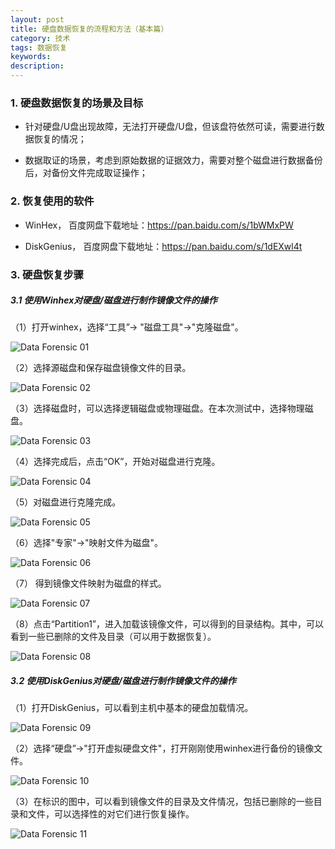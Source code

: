 ```yaml
---
layout: post
title: 硬盘数据恢复的流程和方法（基本篇）
category: 技术
tags: 数据恢复
keywords:
description:
---
```


### 1. 硬盘数据恢复的场景及目标

* 针对硬盘/U盘出现故障，无法打开硬盘/U盘，但该盘符依然可读，需要进行数据恢复的情况；

* 数据取证的场景，考虑到原始数据的证据效力，需要对整个磁盘进行数据备份后，对备份文件完成取证操作；

### 2. 恢复使用的软件

* WinHex， 百度网盘下载地址：https://pan.baidu.com/s/1bWMxPW

* DiskGenius， 百度网盘下载地址：https://pan.baidu.com/s/1dEXwl4t

### 3. 硬盘恢复步骤

##### 3.1 使用Winhex对硬盘/磁盘进行制作镜像文件的操作

（1）打开winhex，选择“工具”-> "磁盘工具"->"克隆磁盘"。

![Data Forensic 01]({{site.CDN_PATH}}/public/image/20170319-Recovery-The-File-01.png)

（2）选择源磁盘和保存磁盘镜像文件的目录。

![Data Forensic 02]({{site.CDN_PATH}}/public/image/20170319-Recovery-The-File-02.png)

（3）选择磁盘时，可以选择逻辑磁盘或物理磁盘。在本次测试中，选择物理磁盘。

![Data Forensic 03]({{site.CDN_PATH}}/public/image/20170319-Recovery-The-File-03.png)

（4）选择完成后，点击“OK”，开始对磁盘进行克隆。

![Data Forensic 04]({{site.CDN_PATH}}/public/image/20170319-Recovery-The-File-04.png)

（5）对磁盘进行克隆完成。

![Data Forensic 05]({{site.CDN_PATH}}/public/image/20170319-Recovery-The-File-05.png)

（6）选择"专家"->"映射文件为磁盘"。

![Data Forensic 06]({{site.CDN_PATH}}/public/image/20170319-Recovery-The-File-06.png)

（7） 得到镜像文件映射为磁盘的样式。

![Data Forensic 07]({{site.CDN_PATH}}/public/image/20170319-Recovery-The-File-07.png)

（8）点击“Partition1”，进入加载该镜像文件，可以得到的目录结构。其中，可以看到一些已删除的文件及目录（可以用于数据恢复）。

![Data Forensic 08]({{site.CDN_PATH}}/public/image/20170319-Recovery-The-File-08.png)
 
 ##### 3.2 使用DiskGenius对硬盘/磁盘进行制作镜像文件的操作

（1）打开DiskGenius，可以看到主机中基本的硬盘加载情况。

![Data Forensic 09]({{site.CDN_PATH}}/public/image/20170319-Recovery-The-File-09.png)
 
（2）选择“硬盘”->"打开虚拟硬盘文件"，打开刚刚使用winhex进行备份的镜像文件。

![Data Forensic 10]({{site.CDN_PATH}}/public/image/20170319-Recovery-The-File-10.png)

（3）在标识的图中，可以看到镜像文件的目录及文件情况，包括已删除的一些目录和文件，可以选择性的对它们进行恢复操作。

![Data Forensic 11]({{site.CDN_PATH}}/public/image/20170319-Recovery-The-File-11.png)
